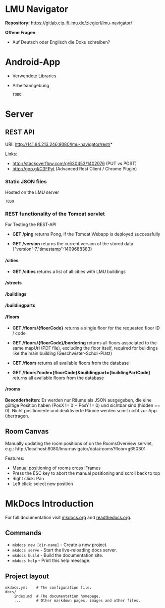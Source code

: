 # LMU Navigator

__Repository:__ https://gitlab.cip.ifi.lmu.de/zieglerl/lmu-navigator/

__Offene Fragen__:
* Auf Deutsch oder Englisch die Doku schreiben?



# Android-App

* Verwendete Libraries
* Arbeitsumgebung

      TODO


# Server

## REST API

URI: http://141.84.213.246:8080/lmu-navigator/rest/*

Links:
* http://stackoverflow.com/q/630453/1402076 (PUT vs POST)
* http://goo.gl/C3FPyt (Advanced Rest Client / Chrome Plugin)

### Static JSON files

Hosted on the LMU server

    TODO


### REST functionality of the Tomcat servlet

For Testing the REST-API
* __GET /ping__
  returns Pong, if the Tomcat Webapp is deployed successfully

* __GET /version__
  returns the current version of the stored data
  {"version":7,"timestamp":1409688383}


#### /cities

* __GET	/cities__
	returns a list of all cities with LMU buildings


#### /streets

#### /buildings

#### /buildingparts

#### /floors

* __GET /floors/{floorCode}__
  returns a single floor for the requested floor ID / code

* __GET /floors/{floorCode}/bordering__
  returns all floors associated to the same mapUri (PDF file), excluding the floor itself, required for buildings like the main building (Geschwister-Scholl-Platz)

* __GET /floors__
  returns all available floors from the database

* __GET /floors?code={floorCode}&buildingpart={buildingPartCode}__
  returns all available floors from the database

#### /rooms

__Besonderheiten:__ Es werden nur Räume als JSON ausgegeben, die eine gültige Position haben (PosX != 0 + PosY != 0) und sichtbar sind (hidden == 0). Nicht positionierte und deaktivierte Räume werden somit nicht zur App übertragen.


## Room Canvas

Manually updating the room positions of on the RoomsOverview servlet, e.g.: http://localhost:8080/lmu-navigator/data/rooms?floor=g650301

Features:
* Manual positioning of rooms cross iFrames
* Press the ESC key to abort the manual positioning and scroll back to top
* Right click: Pan
* Left click: select new position



# MkDocs Introduction

For full documentation visit [mkdocs.org](http://mkdocs.org) and [readthedocs.org](docs.readthedocs.org/en/latest/getting_started.html).

## Commands

* `mkdocs new [dir-name]` - Create a new project.
* `mkdocs serve` - Start the live-reloading docs server.
* `mkdocs build` - Build the documentation site.
* `mkdocs help` - Print this help message.

## Project layout

    mkdocs.yml    # The configuration file.
    docs/
        index.md  # The documentation homepage.
        ...       # Other markdown pages, images and other files.
